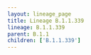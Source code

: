 ```yaml
---
layout: lineage_page
title: Lineage B.1.1.339
lineage: B.1.1.339
parent: B.1.1
children: ['B.1.1.339']
---
```

